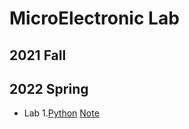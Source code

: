 # MicroElectronic Lab
## 2021 Fall

## 2022 Spring
* Lab 1.[Python](ME_Lab_2_1.ipynb) [Note](Lab_2_1_Note.pdf)
